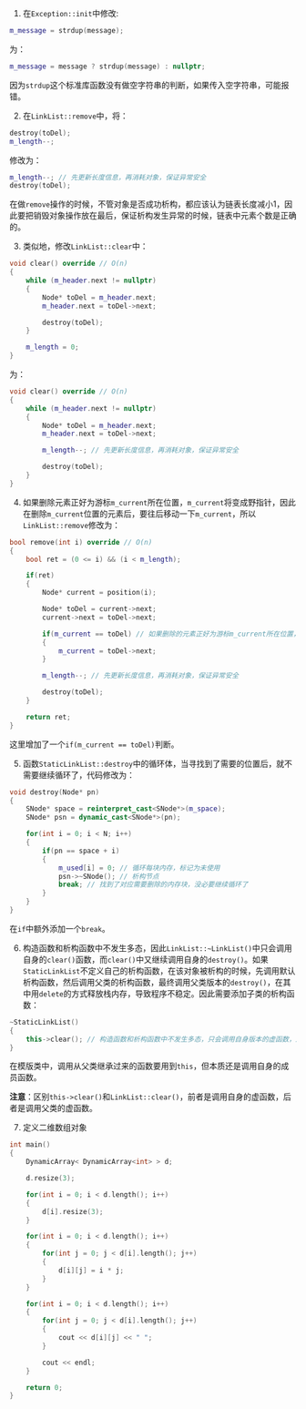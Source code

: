 1. 在`Exception::init`中修改:

```cpp
m_message = strdup(message);
```

为：

```cpp
m_message = message ? strdup(message) : nullptr;
```

因为`strdup`这个标准库函数没有做空字符串的判断，如果传入空字符串，可能报错。

2. 在`LinkList::remove`中，将：

```cpp
destroy(toDel);
m_length--;
```

修改为：

```cpp
m_length--; // 先更新长度信息，再消耗对象，保证异常安全
destroy(toDel);
```

在做`remove`操作的时候，不管对象是否成功析构，都应该认为链表长度减小1，因此要把销毁对象操作放在最后，保证析构发生异常的时候，链表中元素个数是正确的。

3. 类似地，修改`LinkList::clear`中：

```cpp
void clear() override // O(n)
{
    while (m_header.next != nullptr)
    {
        Node* toDel = m_header.next;
        m_header.next = toDel->next;

        destroy(toDel);
    }

    m_length = 0;
}
```

为：

```cpp
void clear() override // O(n)
{
    while (m_header.next != nullptr)
    {
        Node* toDel = m_header.next;
        m_header.next = toDel->next;

        m_length--; // 先更新长度信息，再消耗对象，保证异常安全

        destroy(toDel);
    }
}
```

4. 如果删除元素正好为游标`m_current`所在位置，`m_current`将变成野指针，因此在删除`m_current`位置的元素后，要往后移动一下`m_current`，所以`LinkList::remove`修改为：

```cpp
bool remove(int i) override // O(n)
{
    bool ret = (0 <= i) && (i < m_length);

    if(ret)
    {
        Node* current = position(i);

        Node* toDel = current->next;
        current->next = toDel->next;

        if(m_current == toDel) // 如果删除的元素正好为游标m_current所在位置，就把m_current往后移一位
        {
            m_current = toDel->next;
        }

        m_length--; // 先更新长度信息，再消耗对象，保证异常安全

        destroy(toDel);
    }

    return ret;
}
```

这里增加了一个`if(m_current == toDel)`判断。

5. 函数`StaticLinkList::destroy`中的循环体，当寻找到了需要的位置后，就不需要继续循环了，代码修改为：

```cpp
void destroy(Node* pn)
{
    SNode* space = reinterpret_cast<SNode*>(m_space);
    SNode* psn = dynamic_cast<SNode*>(pn);

    for(int i = 0; i < N; i++)
    {
        if(pn == space + i)
        {
            m_used[i] = 0; // 循环每块内存，标记为未使用
            psn->~SNode(); // 析构节点
            break; // 找到了对应需要删除的内存块，没必要继续循环了
        }
    }
}
```

在`if`中额外添加一个`break`。

6. 构造函数和析构函数中不发生多态，因此`LinkList::~LinkList()`中只会调用自身的`clear()`函数，而`clear()`中又继续调用自身的`destroy()`。如果`StaticLinkList`不定义自己的析构函数，在该对象被析构的时候，先调用默认析构函数，然后调用父类的析构函数，最终调用父类版本的`destroy()`，在其中用`delete`的方式释放栈内存，导致程序不稳定。因此需要添加子类的析构函数：

```cpp
~StaticLinkList()
{
    this->clear(); // 构造函数和析构函数中不发生多态，只会调用自身版本的虚函数，这里调用继承过来的clear()，并在clear()中调用自身的destroy()
}
```

在模版类中，调用从父类继承过来的函数要用到`this`，但本质还是调用自身的成员函数。

**注意**：区别`this->clear()`和`LinkList::clear()`，前者是调用自身的虚函数，后者是调用父类的虚函数。

7. 定义二维数组对象

```cpp
int main()
{
    DynamicArray< DynamicArray<int> > d;

    d.resize(3);

    for(int i = 0; i < d.length(); i++)
    {
        d[i].resize(3);
    }

    for(int i = 0; i < d.length(); i++)
    {
        for(int j = 0; j < d[i].length(); j++)
        {
            d[i][j] = i * j;
        }
    }

    for(int i = 0; i < d.length(); i++)
    {
        for(int j = 0; j < d[i].length(); j++)
        {
            cout << d[i][j] << " ";
        }

        cout << endl;
    }

    return 0;
}
```